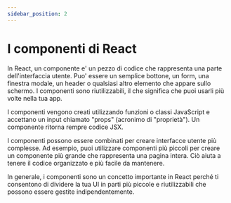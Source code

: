 ```yaml
---
sidebar_position: 2
---
```


# I componenti di React

In React, un componente e' un pezzo di codice che rappresenta una parte dell'interfaccia utente. Puo' essere un semplice bottone, un form, una finestra modale, un header o qualsiasi altro elemento che appare sullo schermo. I componenti sono riutilizzabili, il che significa che puoi usarli più volte nella tua app.

I componenti vengono creati utilizzando funzioni o classi JavaScript e accettano un input chiamato "props" (acronimo di "proprietà"). Un componente ritorna rempre codice JSX.

I componenti possono essere combinati per creare interfacce utente più complesse. Ad esempio, puoi utilizzare componenti più piccoli per creare un componente più grande che rappresenta una pagina intera. Ciò aiuta a tenere il codice organizzato e più facile da mantenere.

In generale, i componenti sono un concetto importante in React perché ti consentono di dividere la tua UI in parti più piccole e riutilizzabili che possono essere gestite indipendentemente.



